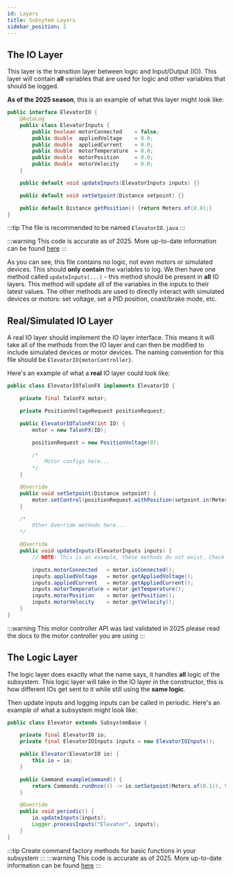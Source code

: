 ```yaml
---
id: Layers
title: Subsytem Layers
sidebar_position: 2
---
```


## The IO Layer

<div style={{padding: '1rem', backgroundColor: 'rgba(46, 133, 85, 0.08)', borderRadius: '6px', marginBottom: '1.5rem', borderLeft: '3px solid var(--ifm-color-primary)'}}>

This layer is the transition layer between logic and Input/Output (IO). This layer will contain **all** variables that are used for logic and other variables that should be logged.

</div>

**As of the 2025 season**, this is an example of what this layer might look like:

```java
public interface ElevatorIO {
    @AutoLog
    public class ElevatorInputs {
        public boolean motorConnected    = false;
        public double  appliedVoltage    = 0.0;
        public double  appliedCurrent    = 0.0;
        public double  motorTemperature  = 0.0;
        public double  motorPosition     = 0.0;
        public double  motorVelocity     = 0.0;
    }

    public default void updateInputs(ElevatorInputs inputs) {}

    public default void setSetpoint(Distance setpoint) {}

    public default Distance getPosition() {return Meters.of(0.0);}
}
```

:::tip
The file is recommended to be named ```ElevatorIO.java```
:::

:::warning
This code is accurate as of 2025. More up-to-date information can be found [here](https://docs.advantagekit.org/)
:::

As you can see, this file contains no logic, not even motors or simulated devices. This should **only contain** the variables to log. We then have one method called ```updateInputs(...)``` - this method should be present in **all** IO layers. This method will update all of the variables in the inputs to their latest values. The other methods are used to directly interact with simulated devices or motors: set voltage, set a PID position, coast/brake mode, etc.

## Real/Simulated IO Layer

<div style={{padding: '1rem', backgroundColor: 'rgba(255, 179, 67, 0.08)', borderRadius: '6px', marginBottom: '1.5rem'}}>

A real IO layer should implement the IO layer interface. This means it will take all of the methods from the IO layer and can then be modified to include simulated devices or motor devices. The naming convention for this file should be ```ElevatorIO{motorController}```.

</div>

Here's an example of what a **real** IO layer could look like:

```java
public class ElevatorIOTalonFX implements ElevatorIO {

    private final TalonFX motor;

    private PositionVoltageRequest positionRequest;

    public ElevatorIOTalonFX(int ID) {
        motor = new TalonFX(ID);

        positionRequest = new PositionVoltage(0);

        /*
            Motor configs here...
        */
    }

    @Override
    public void setSetpoint(Distance setpoint) {
        motor.setControl(positionRequest.withPosition(setpoint.in(Meters)));
    }

    /*
        Other Override methods here...
    */

    @Override
    public void updateInputs(ElevatorInputs inputs) {
        // NOTE: This is an example, these methods do not exist. Check docs to find the correct methods

        inputs.motorConnected   = motor.isConnected();
        inputs.appliedVoltage   = motor.getAppliedVoltage();
        inputs.appliedCurrent   = motor.getAppliedCurrent();
        inputs.motorTemperature = motor.getTemperature();
        inputs.motorPosition    = motor.getPosition();
        inputs.motorVelocity    = motor.getVelocity();
    }
}
```
:::warning
This motor controller API was last validated in 2025 please read the docs to the motor controller you are using
:::

## The Logic Layer

<div style={{padding: '1rem', backgroundColor: 'rgba(111, 66, 193, 0.08)', borderRadius: '6px', marginBottom: '1.5rem'}}>

The logic layer does exactly what the name says, it handles **all** logic of the subsystem. This logic layer will take in the IO layer in the constructor, this is how different IOs get sent to it while still using the **same logic**.

</div>

Then update inputs and logging inputs can be called in periodic. Here's an example of what a subsystem might look like:

```java
public class Elevator extends SubsystemBase {

    private final ElevatorIO io;
    private final ElevatorIOInputs inputs = new ElevatorIOInputs();

    public Elevator(ElevatorIO io) {
        this.io = io;
    }

    public Command exampleCommand() {
        return Commands.runOnce(() -> io.setSetpoint(Meters.of(0.1)), this); // Command Factory
    }

    @Override
    public void periodic() {
        io.updateInputs(inputs);
        Logger.processInputs("Elevator", inputs);
    }
}
```

:::tip
Create command factory methods for basic functions in your subsystem
:::
:::warning
This code is accurate as of 2025. More up-to-date information can be found [here](https://docs.advantagekit.org/)
:::